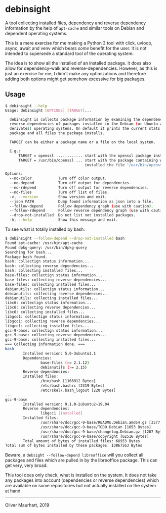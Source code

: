 # debinsight

A tool collecting installed files, dependency and reverse dependency 
information by the help of `apt-cache` and similar tools on Debian and 
dependent operating systems.

This is a mere exercise for me making a Python 3 tool with click, uvloop, 
async, await and venv which bears _some_ benefit for the user. It is not intended
to supersede a standard tool of the operating system.

The idea is to show all the installed of an installed package. It does also
allow for dependency-walk and reverse-dependencies. However, as this is just an
exercise for me, I didn't make any optimizations and therefore adding both options
might get somehow excessive for big packages.

## Usage

```bash
$ debinsight --help
Usage: debinsight [OPTIONS] [TARGET]...

  debinsight is collects package information by examining the dependency and
  reverse dependencies of packages installed in the Debian (or Ubuntu and
  derivates) operating systems. On default it prints the current stats of a
  package and all files the package installs.

  TARGET can be either a package name or a file on the local system.

  E.g.:
      TARGET = openssl ............ start with the openssl package installed.
      TARGET = /usr/bin/openssl ... start with the package containing which had
                                    installed the file "/usr/bin/openssl".

Options:
  --no-color            Turn off color output.
  --no-depend           Turn off output for dependencies.
  --no-rdepend          Turn off output for reverse dependencies.
  --no-files            Turn off list of files.
  -v, --version         Show version and exit.
  --json PATH           Dump found information as json into a file.
  --follow-depend       Follow dependency graph (use with caution).
  --follow-rdepend      Follow reverse dependency graph (use with caution).
  --drop-not-installed  Do not list not installed packages.
  -h, --help            Show this message and exit.
```

To see what is totally installed by bash:

```bash
$ debinsight --follow-depend --drop-not-installed bash
Found apt-cache: /usr/bin/apt-cache
Found dpkg-query: /usr/bin/dpkg-query
Searching for bash...
Package bash found.
bash: collectign status information...
bash: collecting reverse dependencies...
bash: collecting installed files...
base-files: collectign status information...
base-files: collecting reverse dependencies...
base-files: collecting installed files...
debianutils: collectign status information...
debianutils: collecting reverse dependencies...
debianutils: collecting installed files...
libc6: collectign status information...
libc6: collecting reverse dependencies...
libc6: collecting installed files...
libgcc1: collectign status information...
libgcc1: collecting reverse dependencies...
libgcc1: collecting installed files...
gcc-9-base: collectign status information...
gcc-9-base: collecting reverse dependencies...
gcc-9-base: collecting installed files...
=== Collecting information done. ===
bash
        Installed version: 5.0-3ubuntu1.1
        Dependencies: 
                base-files (>= 2.1.12)
                debianutils (>= 2.15)
        Reverse dependencies: 
        Installed files: 
                /bin/bash [1166912 Bytes]
                /etc/bash.bashrc [2319 Bytes]
                /etc/skel/.bash_logout [220 Bytes]
...
gcc-9-base
        Installed version: 9.1.0-2ubuntu2~19.04
        Reverse dependencies: 
                libgcc1 [installed]
        Installed files: 
                /usr/share/doc/gcc-9-base/README.Debian.amd64.gz [3577 Bytes]
                /usr/share/doc/gcc-9-base/TODO.Debian [1653 Bytes]
                /usr/share/doc/gcc-9-base/changelog.Debian.gz [1207 Bytes]
                /usr/share/doc/gcc-9-base/copyright [62516 Bytes]
        Total amount of bytes of installed files: 68953 Bytes
Total sum of bytes installed by these packages: 13867563 Bytes
```

Beware, a `debsight --follow-depend libreoffice` will you collect all packages and files which
are pulled in by the libreoffice package. This can get very, very broad.


This tool does only check, what is installed on the system. It does not take any packages into 
account (dependencies or reverse dependencies) which are available on some repositories but not 
actually installed on the system at hand.

---

Oliver Maurhart, 2019

